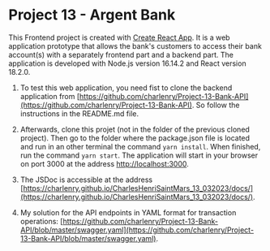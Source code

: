 # Project 13 - Argent Bank

This Frontend project is created with [Create React App](https://github.com/facebook/create-react-app). It is a web application prototype that allows the bank's customers to access their bank account(s) with a separately frontend part and a backend part. The application is developed with Node.js version 16.14.2 and React version 18.2.0.

1. To test this web application, you need fist to clone the backend application from [https://github.com/charlenry/Project-13-Bank-API](https://github.com/charlenry/Project-13-Bank-API). So follow the instructions in the README.md file.

2. Afterwards, clone this projet (not in the folder of the previous cloned project). Then go to the folder where the package.json file is located and run in an other terminal the command `yarn install`. When finished, run the command `yarn start`. The application will start in your browser on port 3000 at the address [http://localhost:3000](http://localhost:3000).

3. The JSDoc is accessible at the address [https://charlenry.github.io/CharlesHenriSaintMars_13_032023/docs/](https://charlenry.github.io/CharlesHenriSaintMars_13_032023/docs/).

4. My solution for the API endpoints in YAML format for transaction operations: [https://github.com/charlenry/Project-13-Bank-API/blob/master/swagger.yaml](https://github.com/charlenry/Project-13-Bank-API/blob/master/swagger.yaml).

